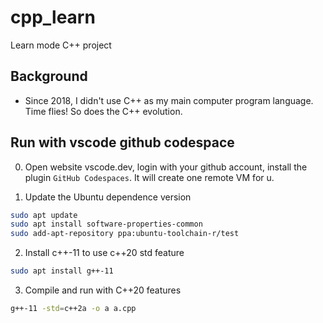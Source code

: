 # cpp_learn
Learn mode C++ project 

## Background
* Since 2018, I didn't use C++ as my main computer program language. Time flies! So does the C++ evolution.  

## Run with vscode github codespace 
0. Open website vscode.dev, login with your github account, install the plugin `GitHub Codespaces`. It will create one remote VM for u.  

1. Update the Ubuntu dependence version
```bash
sudo apt update
sudo apt install software-properties-common
sudo add-apt-repository ppa:ubuntu-toolchain-r/test

```

2. Install c++-11 to use c++20 std feature 
```bash
sudo apt install g++-11

```
3. Compile and run with C++20 features

```bash
g++-11 -std=c++2a -o a a.cpp
```